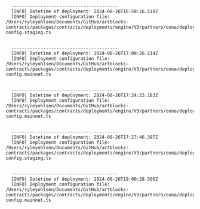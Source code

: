 
      ----------------------------------------
      [INFO] Datetime of deployment: 2024-08-26T16:59:26.518Z
      [INFO] Deployment configuration file: /Users/ryleyohlsen/Documents/GitHub/artblocks-contracts/packages/contracts/deployments/engine/V3/partners/oona/deployment-config.staging.ts

    
      ----------------------------------------
      [INFO] Datetime of deployment: 2024-08-26T17:09:26.214Z
      [INFO] Deployment configuration file: /Users/ryleyohlsen/Documents/GitHub/artblocks-contracts/packages/contracts/deployments/engine/V3/partners/oona/deployment-config.mainnet.ts

    
      ----------------------------------------
      [INFO] Datetime of deployment: 2024-08-26T17:24:23.183Z
      [INFO] Deployment configuration file: /Users/ryleyohlsen/Documents/GitHub/artblocks-contracts/packages/contracts/deployments/engine/V3/partners/oona/deployment-config.mainnet.ts

    
      ----------------------------------------
      [INFO] Datetime of deployment: 2024-08-26T17:27:46.397Z
      [INFO] Deployment configuration file: /Users/ryleyohlsen/Documents/GitHub/artblocks-contracts/packages/contracts/deployments/engine/V3/partners/oona/deployment-config.staging.ts

    
      ----------------------------------------
      [INFO] Datetime of deployment: 2024-08-26T19:00:28.500Z
      [INFO] Deployment configuration file: /Users/ryleyohlsen/Documents/GitHub/artblocks-contracts/packages/contracts/deployments/engine/V3/partners/oona/deployment-config.mainnet.ts

    